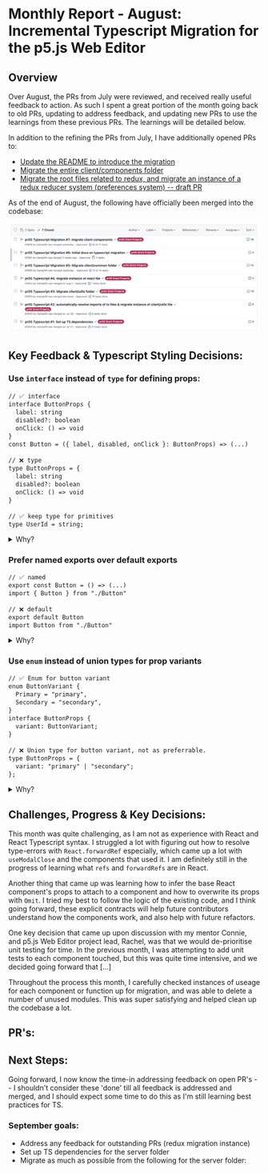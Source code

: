 # Monthly Report - August: Incremental Typescript Migration for the p5.js Web Editor

## Overview

Over August, the PRs from July were reviewed, and received really useful feedback to action. As such I spent a great portion of the month going back to old PRs, updating to address feedback, and updating new PRs to use the learnings from these previous PRs. The learnings will be detailed below.

In addition to the refining the PRs from July, I have additionally opened PRs to:

- [Update the README to introduce the migration](https://github.com/processing/p5.js-web-editor/pull/3581)
- [Migrate the entire client/components folder](https://github.com/processing/p5.js-web-editor/pull/3619)
- [Migrate the root files related to redux, and migrate an instance of a redux reducer system (preferences system) -- draft PR](https://github.com/processing/p5.js-web-editor/pull/3633)

As of the end of August, the following have officially been merged into the codebase:

<img src="./pr05_2025_August_report_Claire_Peng_closedPRs.png">

## Key Feedback & Typescript Styling Decisions:

### Use `interface` instead of `type` for defining props:

```tsx
// ✅ interface
interface ButtonProps {
  label: string
  disabled?: boolean
  onClick: () => void
}
const Button = ({ label, disabled, onClick }: ButtonProps) => (...)

// ❌ type
type ButtonProps = {
  label: string
  disabled?: boolean
  onClick: () => void
}

// ✅ keep type for primitives
type UserId = string;
```

<details>
<summary>Why?</summary>

- Clearer semantic meaning when describing structured objects vs. primitives

</details>

### Prefer named exports over default exports

```tsx
// ✅ named
export const Button = () => (...)
import { Button } from "./Button"

// ❌ default
export default Button
import Button from "./Button"
```

<details>
<summary>Why?</summary>

- Named exports make it easy to see what's exported and imported at a glance.

- Avoid renaming confusion and mismatched imports (e.g., import X from ... when the original name differs).
</details>

### Use `enum` instead of union types for prop variants

```tsx
// ✅ Enum for button variant
enum ButtonVariant {
  Primary = "primary",
  Secondary = "secondary",
}
interface ButtonProps {
  variant: ButtonVariant;
}

// ❌ Union type for button variant, not as preferrable.
type ButtonProps = {
  variant: "primary" | "secondary";
};
```

<details>
<summary>Why?</summary>

- Enums offer explicit, centralized definitions of allowed values.

- They prevent typo-related bugs and can be extended easily, often aligning better with team-wide or design-token systems.
</details>

## Challenges, Progress & Key Decisions:

This month was quite challenging, as I am not as experience with React and React Typescript syntax. I struggled a lot with figuring out how to resolve type-errors with `React.forwardRef` especially, which came up a lot with `useModalClose` and the components that used it. I am definitely still in the progress of learning what `refs` and `forwardRefs` are in React.

Another thing that came up was learning how to infer the base React component's props to attach to a component and how to overwrite its props with `Omit`. I tried my best to follow the logic of the existing code, and I think going forward, these explicit contracts will help future contributors understand how the components work, and also help with future refactors.

One key decision that came up upon discussion with my mentor Connie, and p5.js Web Editor project lead, Rachel, was that we would de-prioritise unit testing for time. In the previous month, I was attempting to add unit tests to each component touched, but this was quite time intensive, and we decided going forward that [...]

Throughout the process this month, I carefully checked instances of useage for each component or function up for migration, and was able to delete a number of unused modules. This was super satisfying and helped clean up the codebase a lot.

## PR's:

## Next Steps:

Going forward, I now know the time-in addressing feedback on open PR's -- I shouldn't consider these 'done' till all feedback is addressed and merged, and I should expect some time to do this as I'm still learning best practices for TS.

### September goals:

- Address any feedback for outstanding PRs (redux migration instance)
- Set up TS dependencies for the server folder
- Migrate as much as possible from the following for the server folder:
